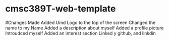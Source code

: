# cmsc389T-web-template

#Changes Made
Added Umd Logo to the top of the screen 
Changed the name to my Name 
Added a description about myself
Added a profile picture 
Introudced myself
Added an interest section
Linked y github, and linkdin

